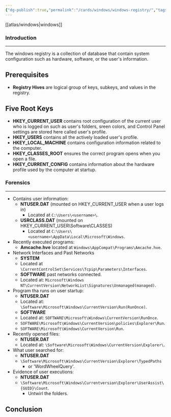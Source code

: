 ```yaml
---
{"dg-publish":true,"permalink":"/cards/windows/windows-registry/","tags":["sunday","template"]}
---
```


[[atlas/windows\|windows]]
### Introduction 
---
The windows registry is a collection of database that contain system configuration such as hardware, software, or the user's information.
## Prerequisites

- **Registry Hives** are logical group of keys, subkeys, and values in the registry.
## Five Root Keys

- **HKEY_CURRENT_USER** contains root configuration of the current user who is logged on such as user's folders, sreen colors, and Control Panel settings are stored here called user's profile.
- **HKEY_USERS** contains all the actively loaded user's profile.
- **HKEY_LOCAL_MACHINE** contains configuration information related to the computer.
- **HKEY_CLASSES_ROOT** ensures the correct program opens when you open a file.
- **HKEY_CURRENT_CONFIG** contains information about the hardware profile used by the computer at startup.
### Forensics
---
- Contains user information:
	- **NTUSER.DAT** (mounted on HKEY_CURRENT_USER when a user logs in) 
		- Located at `C:\Users\<username>\`.
	- **USRCLASS.DAT** (mounted on HKEY_CURRENT_USER\\Software\\CLASSES) 
		- Located at `C:\Users\<username>\AppData\Local\Microsoft\Windows`.
- Recently executed programs:
	- **Amcache.hve** located at `Windows\AppCompat\Programs\Amcache.hve`.
- Network Interfaces and Past Networks
	- **SYSTEM**
	- Located at `\CurrentControlSet\Services\Tcpip\Parameters\Interfaces`.
	- **SOFTWARE** past networks connected.
	- Located at: `Microsoft\Windows NT\CurrentVersion\NetworkList\Signatures\Unmanaged(managed)`.
- Program tha runs on user startup:
	- **NTUSER.DAT**
	- Located at: `\Software\Microsoft\Windows\CurrentVersion\Run(RunOnce)`.
	- **SOFTWARE**
	- Located at: `SOFTWARE\Microsoft\Windows\CurrentVersion\RunOnce`.
	- `SOFTWARE\Microsoft\Windows\CurrentVersion\policies\Explorer\Run`.
	- `SOFTWARE\Microsoft\Windows\CurrentVersion\Run`.
- Recently opened files:
	-  **NTUSER.DAT**
	- Located at: `\Software\Microsoft\Windows\CurrentVersion\Explorer\`.
- What user searched for:
	- **NTUSER.DAT**
	- `\Software\Microsoft\Windows\CurrentVersion\Explorer\TypedPaths`
		- or 'WordWheelQuery'.
- Evidence of user executions:
	- **NTUSER.DAT**
	- `\Software\Microsoft\Windows\Currentversion\Explorer\UserAssist\{GUID}\Count`.
		- Untwirl the folders.
## Conclusion


